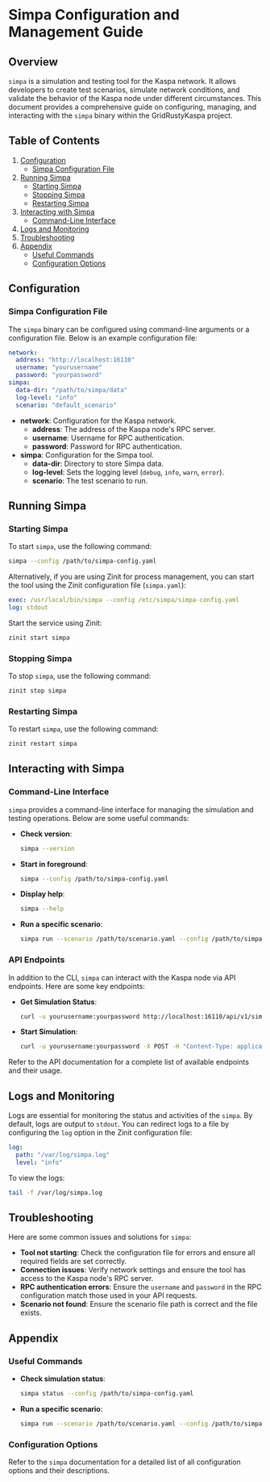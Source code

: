 # Simpa Configuration and Management Guide

## Overview

`simpa` is a simulation and testing tool for the Kaspa network. It allows developers to create test scenarios, simulate network conditions, and validate the behavior of the Kaspa node under different circumstances. This document provides a comprehensive guide on configuring, managing, and interacting with the `simpa` binary within the GridRustyKaspa project.

## Table of Contents

1. [Configuration](#configuration)
   - [Simpa Configuration File](#simpa-configuration-file)
2. [Running Simpa](#running-simpa)
   - [Starting Simpa](#starting-simpa)
   - [Stopping Simpa](#stopping-simpa)
   - [Restarting Simpa](#restarting-simpa)
3. [Interacting with Simpa](#interacting-with-simpa)
   - [Command-Line Interface](#command-line-interface)
4. [Logs and Monitoring](#logs-and-monitoring)
5. [Troubleshooting](#troubleshooting)
6. [Appendix](#appendix)
   - [Useful Commands](#useful-commands)
   - [Configuration Options](#configuration-options)

## Configuration

### Simpa Configuration File

The `simpa` binary can be configured using command-line arguments or a configuration file. Below is an example configuration file:

```yaml
network:
  address: "http://localhost:16110"
  username: "yourusername"
  password: "yourpassword"
simpa:
  data-dir: "/path/to/simpa/data"
  log-level: "info"
  scenario: "default_scenario"
```

- **network**: Configuration for the Kaspa network.
  - **address**: The address of the Kaspa node's RPC server.
  - **username**: Username for RPC authentication.
  - **password**: Password for RPC authentication.
- **simpa**: Configuration for the Simpa tool.
  - **data-dir**: Directory to store Simpa data.
  - **log-level**: Sets the logging level (`debug`, `info`, `warn`, `error`).
  - **scenario**: The test scenario to run.

## Running Simpa

### Starting Simpa

To start `simpa`, use the following command:

```sh
simpa --config /path/to/simpa-config.yaml
```

Alternatively, if you are using Zinit for process management, you can start the tool using the Zinit configuration file (`simpa.yaml`):

```yaml
exec: /usr/local/bin/simpa --config /etc/simpa/simpa-config.yaml
log: stdout
```

Start the service using Zinit:

```sh
zinit start simpa
```

### Stopping Simpa

To stop `simpa`, use the following command:

```sh
zinit stop simpa
```

### Restarting Simpa

To restart `simpa`, use the following command:

```sh
zinit restart simpa
```

## Interacting with Simpa

### Command-Line Interface

`simpa` provides a command-line interface for managing the simulation and testing operations. Below are some useful commands:

- **Check version**:

  ```sh
  simpa --version
  ```

- **Start in foreground**:

  ```sh
  simpa --config /path/to/simpa-config.yaml
  ```

- **Display help**:

  ```sh
  simpa --help
  ```

- **Run a specific scenario**:

  ```sh
  simpa run --scenario /path/to/scenario.yaml --config /path/to/simpa-config.yaml
  ```

### API Endpoints

In addition to the CLI, `simpa` can interact with the Kaspa node via API endpoints. Here are some key endpoints:

- **Get Simulation Status**:

  ```sh
  curl -u yourusername:yourpassword http://localhost:16110/api/v1/simpa/status
  ```

- **Start Simulation**:

  ```sh
  curl -u yourusername:yourpassword -X POST -H "Content-Type: application/json" -d '{"scenario":"scenario_name"}' http://localhost:16110/api/v1/simpa/start
  ```

Refer to the API documentation for a complete list of available endpoints and their usage.

## Logs and Monitoring

Logs are essential for monitoring the status and activities of the `simpa`. By default, logs are output to `stdout`. You can redirect logs to a file by configuring the `log` option in the Zinit configuration file:

```yaml
log:
  path: "/var/log/simpa.log"
  level: "info"
```

To view the logs:

```sh
tail -f /var/log/simpa.log
```

## Troubleshooting

Here are some common issues and solutions for `simpa`:

- **Tool not starting**: Check the configuration file for errors and ensure all required fields are set correctly.
- **Connection issues**: Verify network settings and ensure the tool has access to the Kaspa node's RPC server.
- **RPC authentication errors**: Ensure the `username` and `password` in the RPC configuration match those used in your API requests.
- **Scenario not found**: Ensure the scenario file path is correct and the file exists.

## Appendix

### Useful Commands

- **Check simulation status**:

  ```sh
  simpa status --config /path/to/simpa-config.yaml
  ```

- **Run a specific scenario**:

  ```sh
  simpa run --scenario /path/to/scenario.yaml --config /path/to/simpa-config.yaml
  ```

### Configuration Options

Refer to the `simpa` documentation for a detailed list of all configuration options and their descriptions.

